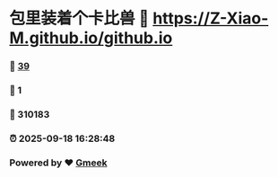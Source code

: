 # 包里装着个卡比兽 :link: https://Z-Xiao-M.github.io/github.io 
### :page_facing_up: [39](https://Z-Xiao-M.github.io/github.io/tag.html) 
### :speech_balloon: 1 
### :hibiscus: 310183 
### :alarm_clock: 2025-09-18 16:28:48 
### Powered by :heart: [Gmeek](https://github.com/Meekdai/Gmeek)
